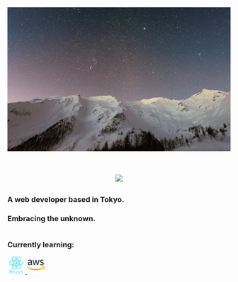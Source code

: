 <img src="https://github.com/MaddRussian/MaddRussian/blob/main/pexels-photo-572897.jpeg">

<h1 align="center">
    <img src="https://readme-typing-svg.herokuapp.com/?font=Inter&size=48&center=true&vCenter=true&width=500&height=120&color=F3F3E0&duration=4000&lines=Welcome!+🔭;+I'm+Will+🛸;" />
</h1>

### A web developer based in Tokyo. 
### Embracing the unknown.

<h1></h1>

<h3 align="left">Currently learning:</h3>
<p align="left"> <a href="https://reactjs.org/" target="_blank" rel="noreferrer"> <img src="https://raw.githubusercontent.com/devicons/devicon/master/icons/react/react-original-wordmark.svg" alt="react" width="40" height="40"/> </a> <a href="https://aws.amazon.com" target="_blank" rel="noreferrer"> <img src="https://raw.githubusercontent.com/devicons/devicon/master/icons/amazonwebservices/amazonwebservices-original-wordmark.svg" style="color:white" alt="aws" width="40" height="40"/> </a>   </p>



            


<!---
MaddRussian/MaddRussian is a ✨ special ✨ repository because its `README.md` (this file) appears on your GitHub profile.
You can click the Preview link to take a look at your changes.
--->
